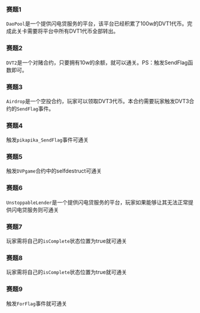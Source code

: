 ### 赛题1
```DaoPool```是一个提供闪电贷服务的平台，该平台已经积累了100w的DVT1代币。完成此关卡需要将平台中所有DVT1代币全部转出。            
### 赛题2
```DVT2```是一个对赌合约，只要拥有10w的余额，就可以通关。PS：触发SendFlag函数即可。
### 赛题3
```Airdrop```是一个空投合约，玩家可以领取DVT3代币。本合约需要玩家触发DVT3合约的```SendFlag```事件。
### 赛题4
触发```pikapika_SendFlag```事件可通关
### 赛题5
触发```DVPgame```合约中的selfdestruct可通关
### 赛题6
```UnstoppableLender```是一个提供闪电贷服务的平台，玩家如果能够让其无法正常提供闪电贷服务则可通关
### 赛题7
玩家需将自己的```isComplete```状态位置为true就可通关
### 赛题8
玩家需将自己的```isComplete```状态位置为true就可通关
### 赛题9
触发```ForFlag```事件就可通关
